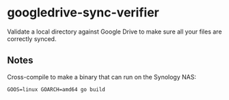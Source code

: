 # googledrive-sync-verifier
Validate a local directory against Google Drive to make sure all your files are correctly synced.

## Notes

Cross-compile to make a binary that can run on the Synology NAS:

```
GOOS=linux GOARCH=amd64 go build
```

